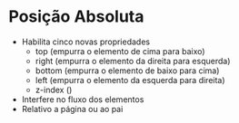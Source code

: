 # Posição Absoluta
  * Habilita cinco novas propriedades
    - top (empurra o elemento de cima para baixo)
    - right (empurra o elemento da direita para esquerda)
    - bottom (empurra o elemento de baixo para cima)
    - left (empurra o elemento da esquerda para direita)
    - z-index ()
  * Interfere no fluxo dos elementos
  * Relativo a página ou ao pai